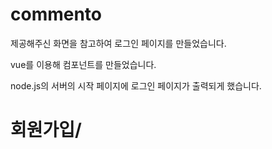 # commento

제공해주신 화면을 참고하여 로그인 페이지를 만들었습니다.

vue를 이용해 컴포넌트를 만들었습니다.

node.js의 서버의 시작 페이지에 로그인 페이지가 출력되게 했습니다.

# 회원가입/



